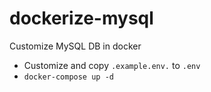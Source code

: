 # dockerize-mysql
Customize MySQL DB in docker

* Customize and copy `.example.env.` to `.env`
* `docker-compose up -d`
